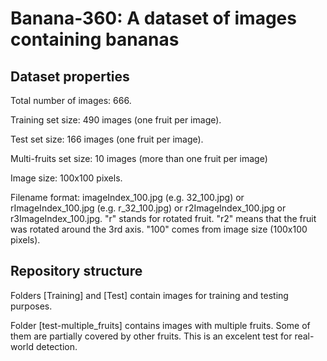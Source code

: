 # Banana-360: A dataset of images containing bananas #


## Dataset properties ##

Total number of images: 666.

Training set size: 490 images (one fruit per image).

Test set size: 166 images (one fruit per image).

Multi-fruits set size: 10 images (more than one fruit per image)

Image size: 100x100 pixels.

Filename format: imageIndex_100.jpg (e.g. 32_100.jpg) or rImageIndex_100.jpg (e.g. r_32_100.jpg) or r2ImageIndex_100.jpg or r3ImageIndex_100.jpg. "r" stands for rotated fruit. "r2" means that the fruit was rotated around the 3rd axis. "100" comes from image size (100x100 pixels).


## Repository structure ##

Folders [Training] and [Test] contain images for training and testing purposes.

Folder [test-multiple_fruits] contains images with multiple fruits. Some of them are partially covered by other fruits. This is an excelent test for real-world detection.


